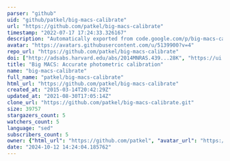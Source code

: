```yaml
---
parser: "github"
uid: "github/patkel/big-macs-calibrate"
url: "https://github.com/patkel/big-macs-calibrate"
timestamp: "2022-07-17 17:24:33.326167"
description: "Automatically exported from code.google.com/p/big-macs-calibrate"
avatar: "https://avatars.githubusercontent.com/u/5139900?v=4"
repo_url: "https://github.com/patkel/big-macs-calibrate"
doi: ["http://adsabs.harvard.edu/abs/2014MNRAS.439...28K", "https://ui.adsabs.harvard.edu/abs/2012ascl.soft08007K/abstract"]
title: "Big MACS: Accurate photometric calibration"
name: "big-macs-calibrate"
full_name: "patkel/big-macs-calibrate"
html_url: "https://github.com/patkel/big-macs-calibrate"
created_at: "2015-03-14T20:42:29Z"
updated_at: "2021-08-30T17:05:14Z"
clone_url: "https://github.com/patkel/big-macs-calibrate.git"
size: 39757
stargazers_count: 5
watchers_count: 5
language: "sed"
subscribers_count: 5
owner: {"html_url": "https://github.com/patkel", "avatar_url": "https://avatars.githubusercontent.com/u/5139900?v=4", "login": "patkel", "type": "User"}
date: "2024-10-12 14:24:04.185762"
---
```

